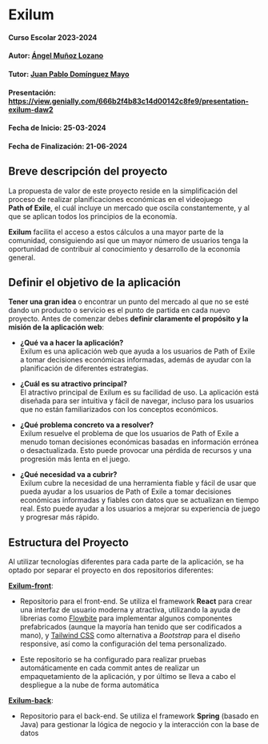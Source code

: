 # Exilum

#### Curso Escolar 2023-2024
#### Autor: [Ángel Muñoz Lozano](https://github.com/amunlozb/)
#### Tutor: [Juan Pablo Domínguez Mayo](https://github.com/profeinformatica101)
#### Presentación: https://view.genially.com/666b2f4b83c14d00142c8fe9/presentation-exilum-daw2
#### Fecha de Inicio: 25-03-2024
#### Fecha de Finalización: 21-06-2024

## Breve descripción del proyecto

La propuesta de valor de este proyecto reside en la simplificación del proceso de realizar planificaciones económicas en el videojuego  
**Path of Exile**, el cuál incluye un mercado que oscila constantemente, y al que se aplican todos los principios de la economía.

**Exilum** facilita el acceso a estos cálculos a una mayor parte de la comunidad, consiguiendo así que un mayor número de usuarios tenga la oportunidad de contribuir al conocimiento y desarrollo de la economía general.

## Definir el objetivo de la aplicación  
**Tener una gran idea** o encontrar un punto del mercado al que no se esté dando un producto o servicio es el punto de partida en cada nuevo proyecto. Antes de comenzar debes **definir claramente el propósito y la misión de la aplicación web**:

- **¿Qué va a hacer la aplicación?**  
 Exilum es una aplicación web que ayuda a los usuarios de Path of Exile a tomar decisiones económicas informadas, además de ayudar con la planificación de diferentes estrategias.
    
- **¿Cuál es su atractivo principal?**  
 El atractivo principal de Exilum es su facilidad de uso. La aplicación está diseñada para ser intuitiva y fácil de navegar, incluso para los usuarios que no están familiarizados con los conceptos económicos.
     
- **¿Qué problema concreto va a resolver?**  
 Exilum resuelve el problema de que los usuarios de Path of Exile a menudo toman decisiones económicas basadas en información errónea o desactualizada. Esto puede provocar una pérdida de recursos y una progresión más lenta en el juego.
      
- **¿Qué necesidad va a cubrir?**  
 Exilum cubre la necesidad de una herramienta fiable y fácil de usar que pueda ayudar a los usuarios de Path of Exile a tomar decisiones económicas informadas y fiables con datos que se actualizan en tiempo real. Esto puede ayudar a los usuarios a mejorar su experiencia de juego y progresar más rápido. 

## Estructura del Proyecto

Al utilizar tecnologías diferentes para cada parte de la aplicación, se ha optado por separar el proyecto en dos repositorios diferentes:

[**Exilum-front**](https://github.com/amunlozb/Exilum-front/):  
- Repositorio para el front-end. Se utiliza el framework **React** para crear una interfaz de usuario moderna y atractiva, utilizando la ayuda de librerias como [Flowbite](https://flowbite.com/) para implementar algunos componentes prefabricados (aunque la mayoría han tenido que ser codificados a mano), y [Tailwind CSS](https://tailwindcss.com/) como alternativa a *Bootstrap* para el diseño responsive, así como la configuración del tema personalizado.  
  
- Este repositorio se ha configurado para realizar pruebas automáticamente en cada commit antes de realizar un empaquetamiento de la aplicación, y por último se lleva a cabo el despliegue a la nube de forma automática
  

[**Exilum-back**](https://github.com/amunlozb/Exilum-back/):  
- Repositorio para el back-end. Se utiliza el framework **Spring** (basado en Java) para gestionar la lógica de negocio y la interacción con la base de datos
